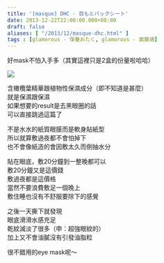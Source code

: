 ```yaml
---
title: '[masque] DHC - 目もとパックシート'
date: 2013-12-22T22:00:00.000+08:00
draft: false
aliases: [ "/2013/12/masque-dhc.html" ]
tags : [glamorous - 保養おたく, glamorous - 面膜魂]
---
```


好mask不怕入手多（其實這裡只是2盒的份量啦哈哈）  

[![](https://2.bp.blogspot.com/-qi0bCwZqMt8/XCiPiQMUPtI/AAAAAAAADQ4/dVE520UXxMcwXT4Si-oY4iwqCdiG2EitQCLcBGAs/s640/84.jpg)](https://2.bp.blogspot.com/-qi0bCwZqMt8/XCiPiQMUPtI/AAAAAAAADQ4/dVE520UXxMcwXT4Si-oY4iwqCdiG2EitQCLcBGAs/s1600/84.jpg)

含橄欖葉精華跟植物性保濕成分（即不知道是甚麼）  
就是保濕跟保濕  
如果想要的result是去黑眼圈的話  
可以直接跳過這篇了  
  
不是水水的紙質眼膜而是軟身貼紙型  
所以就算敷過夜都不會怕掉下  
也不會像紙造的會因敷太久而倒抽水分  
  
貼在眼底，敷20分鐘到一整晚都可以  
敷20分鐘又是這價錢  
敷過夜都是這價格  
當然不要浪費敷足一個晚上  
敷住睡也沒有不舒服要除下的感覺  
  
之後一天撕下就發現  
眼底滑滑水感充足  
乾紋減淡了很多（申：超強眼紋的）  
加上又不會油膩沒有引發油脂粒  
  
  
很不錯用的eye mask呢～